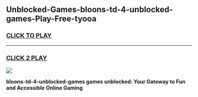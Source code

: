 
## Unblocked-Games-bloons-td-4-unblocked-games-Play-Free-tyooa
<h3>
<a href="https://premium76.site?title=bloons-td-4-unblocked-games&ref=20A">CLICK TO PLAY</a></h3>
<hr>

<h3>
<a href="https://premium76.site?title=bloons-td-4-unblocked-games&ref=20A">CLICK 2 PLAY</a>
  
</h3>

<a href="https://premium76.site?title=bloons-td-4-unblocked-games&ref=20A"><img src="https://clearcache.store/games.png"></a>


**bloons-td-4-unblocked-games games unblocked: Your Gateway to Fun and Accessible Online Gaming**

